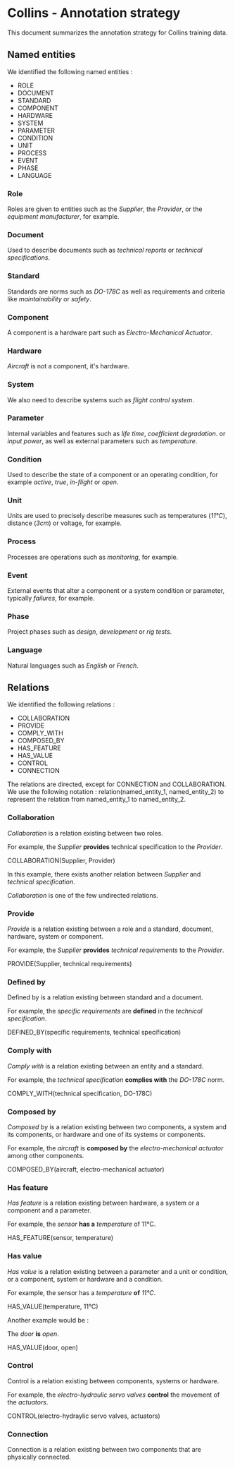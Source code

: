 # Collins - Annotation strategy 

This document summarizes the annotation strategy for Collins training data. 

## Named entities

We identified the following named entities : 

- ROLE
- DOCUMENT
- STANDARD
- COMPONENT
- HARDWARE
- SYSTEM
- PARAMETER
- CONDITION
- UNIT
- PROCESS
- EVENT
- PHASE
- LANGUAGE

### Role 

Roles are given to entities such as the _Supplier_, the _Provider_, or the _equipment manufacturer_, for example. 

### Document

Used to describe documents such as _technical reports_ or _technical specifications_.

### Standard

Standards are norms such as _DO-178C_ as well as requirements and criteria like _maintainability_ or _safety_.

### Component

A component is a hardware part such as _Electro-Mechanical Actuator_. 

### Hardware

_Aircraft_ is not a component, it's hardware.

### System

We also need to describe systems such as _flight control system_.

### Parameter

Internal variables and features such as _life time_, _coefficient degradation_. or _input power_, as well as external parameters such as _temperature_.

### Condition

Used to describe the state of a component or an operating condition, for example _active_, _true_, _in-flight_ or _open_.

### Unit

Units are used to precisely describe measures such as temperatures (_11°C_), distance (_3cm_) or voltage, for example.

### Process

Processes are operations such as _monitoring_, for example.

### Event

External events that alter a component or a system condition or parameter, typically _failures_, for example.

### Phase

Project phases such as _design_, _development_ or _rig tests_.

### Language

Natural languages such as _English_ or _French_.

## Relations

We identified the following relations : 

- COLLABORATION
- PROVIDE
- COMPLY_WITH
- COMPOSED_BY
- HAS_FEATURE
- HAS_VALUE
- CONTROL
- CONNECTION

The relations are directed, except for CONNECTION and COLLABORATION. We use the following notation : relation(named_entity_1, named_entity_2) to represent the relation from named_entity_1 to named_entity_2.

### Collaboration

_Collaboration_ is a relation existing between two roles. 

For example, the _Supplier_ **provides** technical specification to the _Provider_.

COLLABORATION(Supplier, Provider)

In this example, there exists another relation between _Supplier_ and _technical specification_.

_Collaboration_ is one of the few undirected relations.

### Provide

_Provide_ is a relation existing between a role and a standard, document, hardware, system or component.

For example, the _Supplier_ **provides** _technical requirements_ to the _Provider_. 

PROVIDE(Supplier, technical requirements)

### Defined by

Defined by is a relation existing between standard and a document.

For example, the _specific requirements_ are **defined** in the _technical specification_.

DEFINED_BY(specific requirements, technical specification)

### Comply with

_Comply with_ is a relation existing between an entity and a standard.

For example, the _technical specification_ **complies with** the _DO-178C_ norm.

COMPLY_WITH(technical specification, DO-178C)

### Composed by

_Composed by_ is a relation existing between two components, a system and its components, or hardware and one of its systems or components. 

For example, the _aircraft_ is **composed by** the _electro-mechanical actuator_ among other components.

COMPOSED_BY(aircraft, electro-mechanical actuator)

### Has feature

_Has feature_ is a relation existing between hardware, a system or a component and a parameter.

For example, the _sensor_ **has a** _temperature_ of 11°C.

HAS_FEATURE(sensor, temperature)

### Has value

_Has value_ is a relation existing between a parameter and a unit or condition, or a component, system or hardware and a condition.

For example, the sensor has a _temperature_ **of** _11°C_.

HAS_VALUE(temperature, 11°C)

Another example would be : 

The _door_ **is** _open_.

HAS_VALUE(door, open)

### Control

Control is a relation existing between components, systems or hardware.

For example, the _electro-hydraulic servo valves_ **control** the movement of the _actuators_.

CONTROL(electro-hydraylic servo valves, actuators)

### Connection

Connection is a relation existing between two components that are physically connected.

